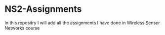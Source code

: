 # NS2-Assignments
In this repositry I will add all the assignments I have done in Wireless Sensor Networks course
